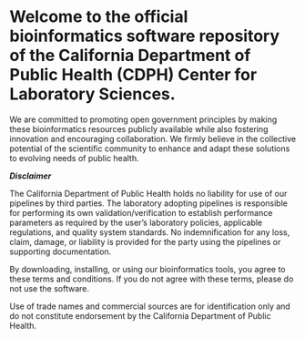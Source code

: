 # Welcome to the official bioinformatics software repository of the California Department of Public Health (CDPH) Center for Laboratory Sciences.

We are committed to promoting open government principles by making these bioinformatics resources publicly available while also fostering innovation and encouraging collaboration. We firmly believe in the collective potential of the scientific community to enhance and adapt these solutions to evolving needs of public health.


***Disclaimer***

The California Department of Public Health holds no liability for use of our pipelines by third parties. The laboratory adopting pipelines is responsible for performing its own validation/verification to establish performance parameters as required by the user’s laboratory policies, applicable regulations, and quality system standards. No indemnification for any loss, claim, damage, or liability is provided for the party using the pipelines or supporting documentation. 

By downloading, installing, or using our bioinformatics tools, you agree to these terms and conditions. If you do not agree with these terms, please do not use the software. 

Use of trade names and commercial sources are for identification only and do not constitute endorsement by the California Department of Public Health.


<!--
🧙 Remember, you can do mighty things with the power of [Markdown](https://docs.github.com/github/writing-on-github/getting-started-with-writing-and-formatting-on-github/basic-writing-and-formatting-syntax)
-->

